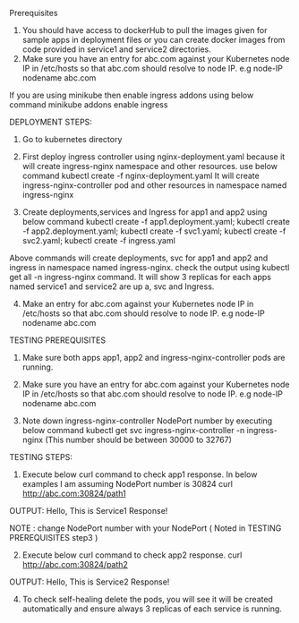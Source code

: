 Prerequisites 

1. You should have access to dockerHub to pull the images given for sample apps in deployment files or you can create docker images from code provided in service1 and service2 directories.
 2. Make sure you have an entry for abc.com against your Kubernetes node IP in /etc/hosts so that abc.com should resolve to node IP.
 e.g node-IP    nodename    abc.com

If you are using minikube then enable ingress addons using below command
minikube addons enable ingress

DEPLOYMENT STEPS: 
1. Go to kubernetes directory

2. First deploy ingress controller using nginx-deployment.yaml because it will create ingress-nginx namespace and other resources. use below command 
kubectl create -f nginx-deployment.yaml
It will create ingress-nginx-controller pod and other resources in namespace named ingress-nginx

3. Create deployments,services and Ingress for app1 and app2 using below command
kubectl create -f app1.deployment.yaml; kubectl create -f app2.deployment.yaml; kubectl create -f svc1.yaml; kubectl create -f svc2.yaml; kubectl create -f ingress.yaml

Above commands will create deployments, svc for app1 and app2 and ingress in namespace named ingress-nginx.
check the output using kubectl get all -n ingress-nginx command. It will show 3 replicas for each apps named service1 and service2 are up a, svc and Ingress.

4. Make an entry for abc.com against your Kubernetes node IP in /etc/hosts so that abc.com should resolve to node IP.
 e.g node-IP    nodename    abc.com

TESTING PREREQUISITES 

1. Make sure both apps app1, app2 and ingress-nginx-controller pods are running.

2. Make sure you have an entry for abc.com against your Kubernetes node IP in /etc/hosts so that abc.com should resolve to node IP.
 e.g node-IP    nodename    abc.com
  
3. Note down ingress-nginx-controller NodePort number by executing below command
   kubectl get svc ingress-nginx-controller -n ingress-nginx  (This number should be between 30000 to 32767)

TESTING STEPS:

1. Execute below curl command to check app1 response. In below examples I am assuming        NodePort number is 30824
    curl http://abc.com:30824/path1 

  OUTPUT: Hello, This is Service1 Response!

  NOTE : change NodePort number with your NodePort  ( Noted in TESTING PREREQUISITES step3  )

2. Execute below curl command to check app2 response.
    curl http://abc.com:30824/path2

  OUTPUT: Hello, This is Service2 Response!    


4. To check self-healing delete the pods, you will see it will be created automatically and ensure always 3 replicas of each service is running. 





